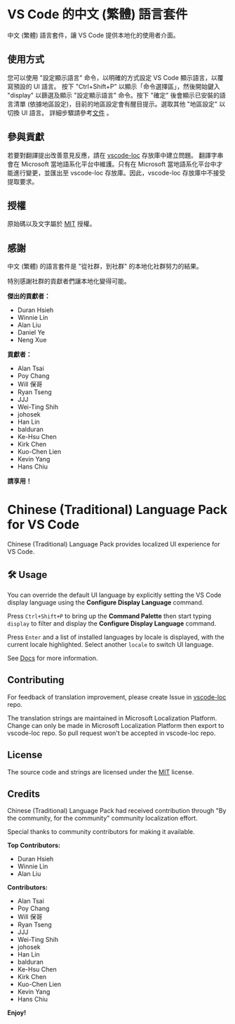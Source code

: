 #  VS Code 的中文 (繁體) 語言套件

中文 (繁體) 語言套件，讓 VS Code 提供本地化的使用者介面。

## 使用方式

您可以使用 "設定顯示語言" 命令，以明確的方式設定 VS Code 顯示語言，以覆寫預設的 UI 語言。
按下 "Ctrl+Shift+P" 以顯示「命令選擇區」，然後開始鍵入 "display" 以篩選及顯示 "設定顯示語言" 命令。按下 "確定" 後會顯示已安裝的語言清單 (依據地區設定)，目前的地區設定會有醒目提示。選取其他 "地區設定" 以切換 UI 語言。
詳細步驟請參考[文件](https://go.microsoft.com/fwlink/?LinkId=761051) 。

## 參與貢獻

若要對翻譯提出改善意見反應，請在 [vscode-loc](https://github.com/microsoft/vscode-loc) 存放庫中建立問題。
翻譯字串會在 Microsoft 當地語系化平台中維護。只有在 Microsoft 當地語系化平台中才能進行變更，並匯出至 vscode-loc 存放庫。因此，vscode-loc 存放庫中不接受提取要求。

## 授權

原始碼以及文字屬於 [MIT](https://github.com/Microsoft/vscode-loc/blob/master/LICENSE.md) 授權。

## 感謝

中文 (繁體) 的語言套件是 "從社群，到社群" 的本地化社群努力的結果。

特別感謝社群的貢獻者們讓本地化變得可能。

**傑出的貢獻者：**

* Duran Hsieh
* Winnie Lin 
* Alan Liu
* Daniel Ye
* Neng Xue

**貢獻者：**

* Alan Tsai
* Poy Chang
* Will 保哥
* Ryan Tseng
* JJJ
* Wei-Ting Shih
* johosek
* Han Lin
* balduran
* Ke-Hsu Chen
* Kirk Chen
* Kuo-Chen Lien
* Kevin Yang
* Hans Chiu

**請享用！**

#  Chinese (Traditional) Language Pack for VS Code

Chinese (Traditional) Language Pack provides localized UI experience for VS Code.

## 🛠️ Usage

You can override the default UI language by explicitly setting the VS Code display language using the **Configure Display Language** command.

Press `Ctrl+Shift+P` to bring up the **Command Palette** then start typing `display` to filter and display the **Configure Display Language** command.

Press `Enter` and a list of installed languages by locale is displayed, with the current locale highlighted. Select another `locale` to switch UI language.

See [Docs](https://go.microsoft.com/fwlink/?LinkId=761051) for more information.

## Contributing

For feedback of translation improvement, please create Issue in [vscode-loc](https://github.com/microsoft/vscode-loc) repo.

The translation strings are maintained in Microsoft Localization Platform. Change can only be made in Microsoft Localization Platform then export to vscode-loc repo. So pull request won't be accepted in vscode-loc repo.

## License

The source code and strings are licensed under the [MIT](https://github.com/Microsoft/vscode-loc/blob/master/LICENSE.md) license.

## Credits

Chinese (Traditional) Language Pack had received contribution through "By the community, for the community" community localization effort.

Special thanks to community contributors for making it available.

**Top Contributors:**

* Duran Hsieh
* Winnie Lin 
* Alan Liu

**Contributors:**

* Alan Tsai
* Poy Chang
* Will 保哥
* Ryan Tseng
* JJJ
* Wei-Ting Shih
* johosek
* Han Lin
* balduran
* Ke-Hsu Chen
* Kirk Chen
* Kuo-Chen Lien
* Kevin Yang
* Hans Chiu

**Enjoy!**
